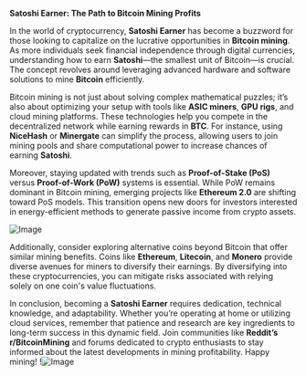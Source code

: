 **Satoshi Earner: The Path to Bitcoin Mining Profits**

In the world of cryptocurrency, **Satoshi Earner** has become a buzzword for those looking to capitalize on the lucrative opportunities in **Bitcoin mining**. As more individuals seek financial independence through digital currencies, understanding how to earn **Satoshi**—the smallest unit of Bitcoin—is crucial. The concept revolves around leveraging advanced hardware and software solutions to mine **Bitcoin** efficiently. 

Bitcoin mining is not just about solving complex mathematical puzzles; it’s also about optimizing your setup with tools like **ASIC miners**, **GPU rigs**, and cloud mining platforms. These technologies help you compete in the decentralized network while earning rewards in **BTC**. For instance, using **NiceHash** or **Minergate** can simplify the process, allowing users to join mining pools and share computational power to increase chances of earning **Satoshi**.

Moreover, staying updated with trends such as **Proof-of-Stake (PoS)** versus **Proof-of-Work (PoW)** systems is essential. While PoW remains dominant in Bitcoin mining, emerging projects like **Ethereum 2.0** are shifting toward PoS models. This transition opens new doors for investors interested in energy-efficient methods to generate passive income from crypto assets.

![Image](https://github.com/user-attachments/assets/590b50a7-4459-4e76-8a31-559aed223621)

Additionally, consider exploring alternative coins beyond Bitcoin that offer similar mining benefits. Coins like **Ethereum**, **Litecoin**, and **Monero** provide diverse avenues for miners to diversify their earnings. By diversifying into these cryptocurrencies, you can mitigate risks associated with relying solely on one coin's value fluctuations.

In conclusion, becoming a **Satoshi Earner** requires dedication, technical knowledge, and adaptability. Whether you’re operating at home or utilizing cloud services, remember that patience and research are key ingredients to long-term success in this dynamic field. Join communities like **Reddit’s r/BitcoinMining** and forums dedicated to crypto enthusiasts to stay informed about the latest developments in mining profitability. Happy mining! !![Image](https://github.com/user-attachments/assets/590b50a7-4459-4e76-8a31-559aed223621)